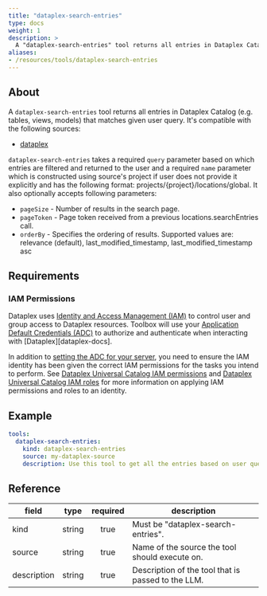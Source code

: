 ```yaml
---
title: "dataplex-search-entries"
type: docs
weight: 1
description: > 
  A "dataplex-search-entries" tool returns all entries in Dataplex Catalog.
aliases:
- /resources/tools/dataplex-search-entries
---
```


## About

A `dataplex-search-entries` tool returns all entries in Dataplex Catalog (e.g. tables, views, models) that matches given user query.
It's compatible with the following sources:

- [dataplex](../sources/dataplex.md)

`dataplex-search-entries` takes a required `query` parameter based on which entries are 
filtered and returned to the user and a required `name` parameter which is constructed using source's project if user does not provide it explicitly and has the following format: projects/{project}/locations/global. It also optionally accepts following parameters:
  - `pageSize` - Number of results in the search page.
  - `pageToken` - Page token received from a previous locations.searchEntries call.
  - `orderBy` - Specifies the ordering of results. Supported values are: relevance (default), last_modified_timestamp, last_modified_timestamp asc

## Requirements

### IAM Permissions

Dataplex uses [Identity and Access Management (IAM)][iam-overview] to control
user and group access to Dataplex resources. Toolbox will use your 
[Application Default Credentials (ADC)][adc] to authorize and authenticate when 
interacting with [Dataplex][dataplex-docs].

In addition to [setting the ADC for your server][set-adc], you need to ensure
the IAM identity has been given the correct IAM permissions for the tasks you
intend to perform. See [Dataplex Universal Catalog IAM permissions][iam-permissions] 
and [Dataplex Universal Catalog IAM roles][iam-roles] for more information on
applying IAM permissions and roles to an identity.

[iam-overview]: https://cloud.google.com/dataplex/docs/iam-and-access-control
[adc]: https://cloud.google.com/docs/authentication#adc
[set-adc]: https://cloud.google.com/docs/authentication/provide-credentials-adc
[iam-permissions]: https://cloud.google.com/dataplex/docs/iam-permissions
[iam-roles]: https://cloud.google.com/dataplex/docs/iam-roles

## Example

```yaml
tools:
  dataplex-search-entries:
    kind: dataplex-search-entries
    source: my-dataplex-source
    description: Use this tool to get all the entries based on user query.
```

## Reference

| **field**   |                  **type**                  | **required** | **description**                                                                                  |
|-------------|:------------------------------------------:|:------------:|--------------------------------------------------------------------------------------------------|
| kind        |                   string                   |     true     | Must be "dataplex-search-entries".                                                               |
| source      |                   string                   |     true     | Name of the source the tool should execute on.                                                   |
| description |                   string                   |     true     | Description of the tool that is passed to the LLM.                                               |